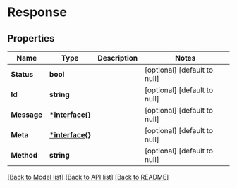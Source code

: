 # Response

## Properties
Name | Type | Description | Notes
------------ | ------------- | ------------- | -------------
**Status** | **bool** |  | [optional] [default to null]
**Id** | **string** |  | [optional] [default to null]
**Message** | [***interface{}**](interface{}.md) |  | [optional] [default to null]
**Meta** | [***interface{}**](interface{}.md) |  | [optional] [default to null]
**Method** | **string** |  | [optional] [default to null]

[[Back to Model list]](../README.md#documentation-for-models) [[Back to API list]](../README.md#documentation-for-api-endpoints) [[Back to README]](../README.md)

